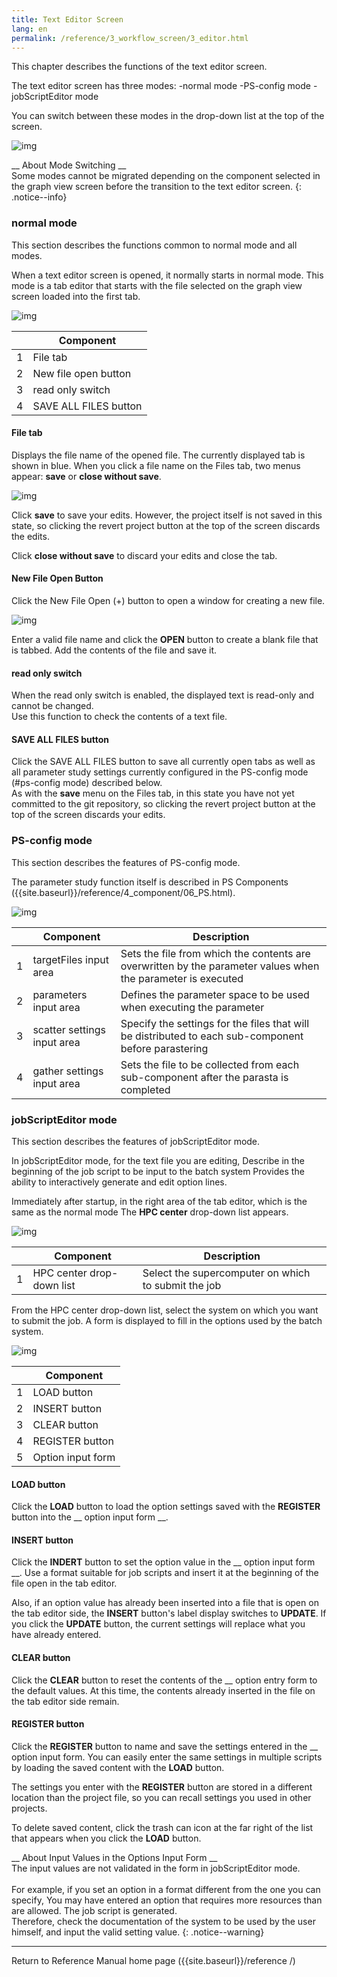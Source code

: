 ```yaml
---
title: Text Editor Screen
lang: en
permalink: /reference/3_workflow_screen/3_editor.html
---
```

This chapter describes the functions of the text editor screen.

The text editor screen has three modes:
-normal mode
-PS-config mode
-jobScriptEditor mode

You can switch between these modes in the drop-down list at the top of the screen.

![img](./img/editor_mode.png "editor_mode")

__ About Mode Switching __  
Some modes cannot be migrated depending on the component selected in the graph view screen before the transition to the text editor screen.
{: .notice--info}

### normal mode
This section describes the functions common to normal mode and all modes.

When a text editor screen is opened, it normally starts in normal mode. This mode is a tab editor that starts with the file selected on the graph view screen loaded into the first tab.

![img](./img/editor_normal.png "editor_normal")

|| Component |
|----------|----------|
|1| File tab |
|2| New file open button |
|3|read only switch |
|4|SAVE ALL FILES button |

#### File tab
Displays the file name of the opened file. The currently displayed tab is shown in blue.
When you click a file name on the Files tab, two menus appear: __save__ or __close without save__.

![img](./img/editor_tab_menu.png "editor_tab_menu")

Click __save__ to save your edits. However, the project itself is not saved in this state, so clicking the revert project button at the top of the screen discards the edits.

Click __close without save__ to discard your edits and close the tab.

#### New File Open Button
Click the New File Open (+) button to open a window for creating a new file.

![img](./img/new_faile_name_dialog.png "new_faile_name_dialog")

Enter a valid file name and click the __OPEN__ button to create a blank file that is tabbed.
Add the contents of the file and save it.

#### read only switch
When the read only switch is enabled, the displayed text is read-only and cannot be changed.  
Use this function to check the contents of a text file.

#### SAVE ALL FILES button
Click the SAVE ALL FILES button to save all currently open tabs as well as all parameter study settings currently configured in the PS-config mode (#ps-config mode) described below.  
As with the __save__ menu on the Files tab, in this state you have not yet committed to the git repository, so clicking the revert project button at the top of the screen discards your edits.

### PS-config mode
This section describes the features of PS-config mode.

The parameter study function itself is described in PS Components ({{site.baseurl}}/reference/4_component/06_PS.html).

![img](./img/editor_ps_config.png "editor_ps_config")

|| Component | Description |
|----------|----------|---------------------------------|
|1|targetFiles input area | Sets the file from which the contents are overwritten by the parameter values when the parameter is executed |
|2|parameters input area | Defines the parameter space to be used when executing the parameter |
|3|scatter settings input area | Specify the settings for the files that will be distributed to each sub-component before parastering |
|4|gather settings input area | Sets the file to be collected from each sub-component after the parasta is completed |

### jobScriptEditor mode
This section describes the features of jobScriptEditor mode.

In jobScriptEditor mode, for the text file you are editing,
Describe in the beginning of the job script to be input to the batch system
Provides the ability to interactively generate and edit option lines.

Immediately after startup, in the right area of the tab editor, which is the same as the normal mode
The __HPC center__ drop-down list appears.

![img](./img/editor_jobscript_editor.png "editor_jobscript_editor")

|| Component | Description |
|----------|----------|---------------------------------|
|1|HPC center drop-down list | Select the supercomputer on which to submit the job |

From the HPC center drop-down list, select the system on which you want to submit the job.
A form is displayed to fill in the options used by the batch system.

![img](./img/editor_jobscript_editor_fugaku.png "editor_jobscript_editor_fugaku")

|| Component |
|----------|----------|
|1|LOAD button |
|2|INSERT button |
|3|CLEAR button |
|4|REGISTER button |
|5| Option input form |

#### LOAD button
Click the __LOAD__ button to load the option settings saved with the __REGISTER__ button into the __ option input form __.

#### INSERT button
Click the __INDERT__ button to set the option value in the __ option input form __.
Use a format suitable for job scripts and insert it at the beginning of the file open in the tab editor.

Also, if an option value has already been inserted into a file that is open on the tab editor side, the __INSERT__ button's label display switches to __UPDATE__.
If you click the __UPDATE__ button, the current settings will replace what you have already entered.

#### CLEAR button
Click the __CLEAR__ button to reset the contents of the __ option entry form to the default values.
At this time, the contents already inserted in the file on the tab editor side remain.

#### REGISTER button
Click the __REGISTER__ button to name and save the settings entered in the __ option input form.
You can easily enter the same settings in multiple scripts by loading the saved content with the __LOAD__ button.

The settings you enter with the __REGISTER__ button are stored in a different location than the project file, so you can recall settings you used in other projects.

To delete saved content, click the trash can icon at the far right of the list that appears when you click the __LOAD__ button.

__ About Input Values in the Options Input Form __  
The input values are not validated in the form in jobScriptEditor mode. <br/><br/>
For example, if you set an option in a format different from the one you can specify,
You may have entered an option that requires more resources than are allowed.
The job script is generated.  
Therefore, check the documentation of the system to be used by the user himself, and input the valid setting value.
{: .notice--warning}


--------
Return to Reference Manual home page ({{site.baseurl}}/reference /)
